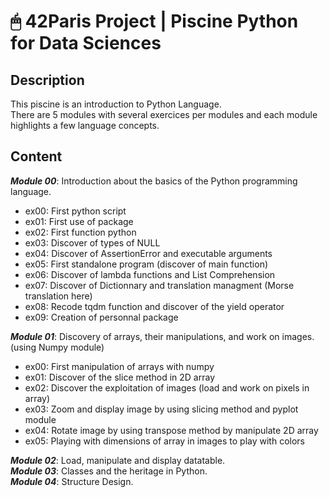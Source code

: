 # 🖱 42Paris Project | Piscine Python for Data Sciences

## Description

This piscine is an introduction to Python Language.  
There are 5 modules with several exercices per modules and each module highlights a few language concepts.  

## Content

***Module 00***: Introduction about the basics of the Python programming language.  
  - ex00: First python script  
  - ex01: First use of package  
  - ex02: First function python  
  - ex03: Discover of types of NULL  
  - ex04: Discover of AssertionError and executable arguments  
  - ex05: First standalone program (discover of main function)  
  - ex06: Discover of lambda functions and List Comprehension  
  - ex07: Discover of Dictionnary and translation managment (Morse translation here)  
  - ex08: Recode tqdm function and discover of the yield operator  
  - ex09: Creation of personnal package  

***Module 01***: Discovery of arrays, their manipulations, and work on images. (using Numpy module)  
  - ex00: First manipulation of arrays with numpy  
  - ex01: Discover of the slice method in 2D array  
  - ex02: Discover the exploitation of images (load and work on pixels in array)  
  - ex03: Zoom and display image by using slicing method and pyplot module  
  - ex04: Rotate image by using transpose method by manipulate 2D array  
  - ex05: Playing with dimensions of array in images to play with colors  

***Module 02***: Load, manipulate and display datatable.  
***Module 03***: Classes and the heritage in Python.  
***Module 04***: Structure Design.
